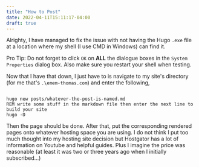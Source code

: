 ```yaml
---
title: "How to Post"
date: 2022-04-11T15:11:17-04:00
draft: true
---
```


Alrighty, I have managed to fix the issue with not having the Hugo `.exe` file at a location where my shell (I use CMD in Windows) can find it. 

Pro Tip: Do not forget to click `OK` on **ALL** the dialogue boxes in the `System Properties` dialog box. Also make sure you restart your shell when testing.

Now that I have that down, I just have to is navigate to my site's directory (for me that's `.\emem-thomas.com`) and enter the following,

```

hugo new posts/whatever-the-post-is-named.md
REM write some stuff in the markdown file then enter the next line to build your site
hugo -D

```

Then the page should be done. After that, put the corresponding rendered pages onto whatever hosting space you are using. I do not think I put too much thought into my hosting site decision but Hostgator has a lot of information on Youtube and helpful guides. Plus I imagine the price was reasonable (at least it was two or three years ago when I initially subscribed...)